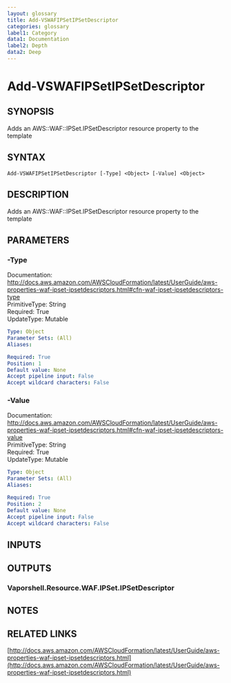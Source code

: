 ```yaml
---
layout: glossary
title: Add-VSWAFIPSetIPSetDescriptor
categories: glossary
label1: Category
data1: Documentation
label2: Depth
data2: Deep
---
```


# Add-VSWAFIPSetIPSetDescriptor

## SYNOPSIS
Adds an AWS::WAF::IPSet.IPSetDescriptor resource property to the template

## SYNTAX

```
Add-VSWAFIPSetIPSetDescriptor [-Type] <Object> [-Value] <Object>
```

## DESCRIPTION
Adds an AWS::WAF::IPSet.IPSetDescriptor resource property to the template

## PARAMETERS

### -Type
Documentation: http://docs.aws.amazon.com/AWSCloudFormation/latest/UserGuide/aws-properties-waf-ipset-ipsetdescriptors.html#cfn-waf-ipset-ipsetdescriptors-type    
PrimitiveType: String    
Required: True    
UpdateType: Mutable

```yaml
Type: Object
Parameter Sets: (All)
Aliases: 

Required: True
Position: 1
Default value: None
Accept pipeline input: False
Accept wildcard characters: False
```

### -Value
Documentation: http://docs.aws.amazon.com/AWSCloudFormation/latest/UserGuide/aws-properties-waf-ipset-ipsetdescriptors.html#cfn-waf-ipset-ipsetdescriptors-value    
PrimitiveType: String    
Required: True    
UpdateType: Mutable

```yaml
Type: Object
Parameter Sets: (All)
Aliases: 

Required: True
Position: 2
Default value: None
Accept pipeline input: False
Accept wildcard characters: False
```

## INPUTS

## OUTPUTS

### Vaporshell.Resource.WAF.IPSet.IPSetDescriptor

## NOTES

## RELATED LINKS

[http://docs.aws.amazon.com/AWSCloudFormation/latest/UserGuide/aws-properties-waf-ipset-ipsetdescriptors.html](http://docs.aws.amazon.com/AWSCloudFormation/latest/UserGuide/aws-properties-waf-ipset-ipsetdescriptors.html)

